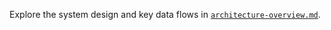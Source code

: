 
Explore the system design and key data flows in [`architecture-overview.md`](./architecture/architecture-overview.md).
